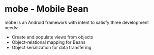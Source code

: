 # mobe - Mobile Bean

mobe is an Android framework with intent to satisfy three development needs:

* Create and populate views from objects
* Object-relational mapping for Beans
* Object serialization for data transfering

